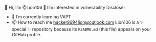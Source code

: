 👋 Hi, I’m @Lion106
👀 I’m interested in vulnerability Discloser
- 🌱 I’m currently learning VAPT
- 📫 How to reach me hacker9694lion@outlook.com
Lion106 is a ✨ special ✨ repository because its `README.md` (this file) appears on your GitHub profile.
